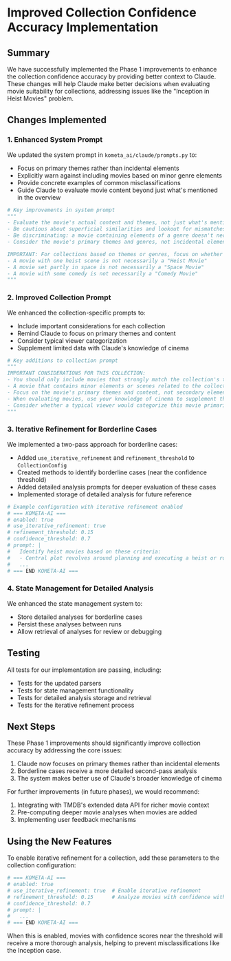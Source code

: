 # Improved Collection Confidence Accuracy Implementation

## Summary

We have successfully implemented the Phase 1 improvements to enhance the collection confidence accuracy by providing better context to Claude. These changes will help Claude make better decisions when evaluating movie suitability for collections, addressing issues like the "Inception in Heist Movies" problem.

## Changes Implemented

### 1. Enhanced System Prompt

We updated the system prompt in `kometa_ai/claude/prompts.py` to:
- Focus on primary themes rather than incidental elements
- Explicitly warn against including movies based on minor genre elements
- Provide concrete examples of common misclassifications
- Guide Claude to evaluate movie content beyond just what's mentioned in the overview

```python
# Key improvements in system prompt
"""
- Evaluate the movie's actual content and themes, not just what's mentioned in the overview
- Be cautious about superficial similarities and lookout for mismatches between overview and actual film content
- Be discriminating: a movie containing elements of a genre doesn't necessarily mean it belongs in that collection
- Consider the movie's primary themes and genres, not incidental elements

IMPORTANT: For collections based on themes or genres, focus on whether the movie is primarily about that theme/genre, not whether it contains elements of it. For example:
- A movie with one heist scene is not necessarily a "Heist Movie"
- A movie set partly in space is not necessarily a "Space Movie" 
- A movie with some comedy is not necessarily a "Comedy Movie"
"""
```

### 2. Improved Collection Prompt

We enhanced the collection-specific prompts to:
- Include important considerations for each collection
- Remind Claude to focus on primary themes and content
- Consider typical viewer categorization
- Supplement limited data with Claude's knowledge of cinema

```python
# Key additions to collection prompt
"""
IMPORTANT CONSIDERATIONS FOR THIS COLLECTION:
- You should only include movies that strongly match the collection's theme/genre
- A movie that contains minor elements or scenes related to the collection theme should NOT be included
- Focus on the movie's primary themes and content, not secondary elements
- When evaluating movies, use your knowledge of cinema to supplement the data provided
- Consider whether a typical viewer would categorize this movie primarily as a {collection.name.rstrip('s')} film
"""
```

### 3. Iterative Refinement for Borderline Cases

We implemented a two-pass approach for borderline cases:
- Added `use_iterative_refinement` and `refinement_threshold` to `CollectionConfig`
- Created methods to identify borderline cases (near the confidence threshold)
- Added detailed analysis prompts for deeper evaluation of these cases
- Implemented storage of detailed analysis for future reference

```yaml
# Example configuration with iterative refinement enabled
# === KOMETA-AI ===
# enabled: true
# use_iterative_refinement: true
# refinement_threshold: 0.15
# confidence_threshold: 0.7
# prompt: |
#   Identify heist movies based on these criteria:
#   - Central plot revolves around planning and executing a heist or robbery
#   ...
# === END KOMETA-AI ===
```

### 4. State Management for Detailed Analysis

We enhanced the state management system to:
- Store detailed analyses for borderline cases
- Persist these analyses between runs
- Allow retrieval of analyses for review or debugging

## Testing

All tests for our implementation are passing, including:
- Tests for the updated parsers
- Tests for state management functionality
- Tests for detailed analysis storage and retrieval
- Tests for the iterative refinement process

## Next Steps

These Phase 1 improvements should significantly improve collection accuracy by addressing the core issues:

1. Claude now focuses on primary themes rather than incidental elements
2. Borderline cases receive a more detailed second-pass analysis
3. The system makes better use of Claude's broader knowledge of cinema

For further improvements (in future phases), we would recommend:
1. Integrating with TMDB's extended data API for richer movie context
2. Pre-computing deeper movie analyses when movies are added
3. Implementing user feedback mechanisms

## Using the New Features

To enable iterative refinement for a collection, add these parameters to the collection configuration:

```yaml
# === KOMETA-AI ===
# enabled: true
# use_iterative_refinement: true  # Enable iterative refinement
# refinement_threshold: 0.15      # Analyze movies with confidence within 0.15 of threshold
# confidence_threshold: 0.7
# prompt: |
#   ...
# === END KOMETA-AI ===
```

When this is enabled, movies with confidence scores near the threshold will receive a more thorough analysis, helping to prevent misclassifications like the Inception case.